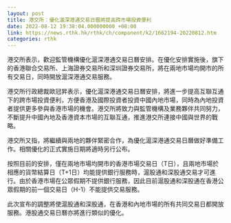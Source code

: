 ```yaml
---
layout: post
title: 港交所：優化滬深港通交易日曆將提高跨市場投資便利
date: 2022-08-12 19:38:04.000000000 +08:00
link: https://news.rthk.hk/rthk/ch/component/k2/1662194-20220812.htm
categories: rthk
---
```


港交所表示，歡迎監管機構優化滬深港通交易日曆安排。在優化安排實施後，旗下的香港聯合交易所、上海證券交易所和深圳證券交易所，將在兩地市場均開市的所有交易日，同時開放滬深港通交易服務。

港交所行政總裁歐冠昇表示，優化滬深港通交易日曆安排，將進一步提高互聯互通下的跨市場投資便利，方便香港及國際投資者投資中國內地市場，同時為內地投資者提供更多參與香港市場的機會。港交所將致力與監管機構及業務夥伴共同努力，不斷提升中國內地及香港資本市場的互聯互通，推進港交所連接中國與世界的戰略。

港交所又指，將繼續與兩地的夥伴緊密合作，為優化滬深港通交易日曆做好準備工作。相關優化的正式實施日期將適時另行公布。

按照目前的安排，僅在兩地市場均開市的香港市場交易日（T日），且兩地市場於相應的貨幣結算日（T+1日）均能提供銀行服務時，滬股通和深股通交易才可進行。由於香港市場在公眾假期不提供銀行服務，因此目前滬股通和深股通在香港公眾假期的前一個交易日（H-1）不能提供交易服務。

此次宣布的調整將使滬股通和深股通，在香港和內地市場的所有共同交易日都開放服務。港股通交易日曆亦將進行類似的優化。
